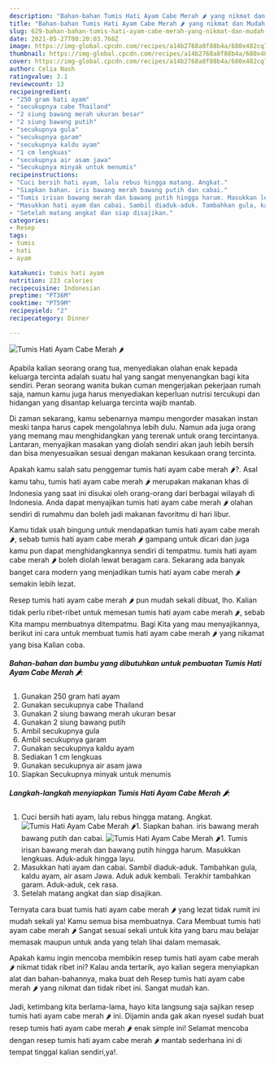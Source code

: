 ```yaml
---
description: "Bahan-bahan Tumis Hati Ayam Cabe Merah 🌶️ yang nikmat dan Mudah Dibuat"
title: "Bahan-bahan Tumis Hati Ayam Cabe Merah 🌶️ yang nikmat dan Mudah Dibuat"
slug: 629-bahan-bahan-tumis-hati-ayam-cabe-merah-yang-nikmat-dan-mudah-dibuat
date: 2021-05-27T00:20:03.768Z
image: https://img-global.cpcdn.com/recipes/a14b2768a8f88b4a/680x482cq70/tumis-hati-ayam-cabe-merah-🌶️-foto-resep-utama.jpg
thumbnail: https://img-global.cpcdn.com/recipes/a14b2768a8f88b4a/680x482cq70/tumis-hati-ayam-cabe-merah-🌶️-foto-resep-utama.jpg
cover: https://img-global.cpcdn.com/recipes/a14b2768a8f88b4a/680x482cq70/tumis-hati-ayam-cabe-merah-🌶️-foto-resep-utama.jpg
author: Celia Nash
ratingvalue: 3.1
reviewcount: 13
recipeingredient:
- "250 gram hati ayam"
- "secukupnya cabe Thailand"
- "2 siung bawang merah ukuran besar"
- "2 siung bawang putih"
- "secukupnya gula"
- "secukupnya garam"
- "secukupnya kaldu ayam"
- "1 cm lengkuas"
- "secukupnya air asam jawa"
- "Secukupnya minyak untuk menumis"
recipeinstructions:
- "Cuci bersih hati ayam, lalu rebus hingga matang. Angkat."
- "Siapkan bahan. iris bawang merah bawang putih dan cabai."
- "Tumis irisan bawang merah dan bawang putih hingga harum. Masukkan lengkuas. Aduk-aduk hingga layu."
- "Masukkan hati ayam dan cabai. Sambil diaduk-aduk. Tambahkan gula, kaldu ayam, air asam Jawa. Aduk aduk kembali. Terakhir tambahkan garam. Aduk-aduk, cek rasa."
- "Setelah matang angkat dan siap disajikan."
categories:
- Resep
tags:
- tumis
- hati
- ayam

katakunci: tumis hati ayam 
nutrition: 223 calories
recipecuisine: Indonesian
preptime: "PT36M"
cooktime: "PT59M"
recipeyield: "2"
recipecategory: Dinner

---
```



![Tumis Hati Ayam Cabe Merah 🌶️](https://img-global.cpcdn.com/recipes/a14b2768a8f88b4a/680x482cq70/tumis-hati-ayam-cabe-merah-🌶️-foto-resep-utama.jpg)

Apabila kalian seorang orang tua, menyediakan olahan enak kepada keluarga tercinta adalah suatu hal yang sangat menyenangkan bagi kita sendiri. Peran seorang  wanita bukan cuman mengerjakan pekerjaan rumah saja, namun kamu juga harus menyediakan keperluan nutrisi tercukupi dan hidangan yang disantap keluarga tercinta wajib mantab.

Di zaman  sekarang, kamu sebenarnya mampu mengorder masakan instan meski tanpa harus capek mengolahnya lebih dulu. Namun ada juga orang yang memang mau menghidangkan yang terenak untuk orang tercintanya. Lantaran, menyajikan masakan yang diolah sendiri akan jauh lebih bersih dan bisa menyesuaikan sesuai dengan makanan kesukaan orang tercinta. 



Apakah kamu salah satu penggemar tumis hati ayam cabe merah 🌶️?. Asal kamu tahu, tumis hati ayam cabe merah 🌶️ merupakan makanan khas di Indonesia yang saat ini disukai oleh orang-orang dari berbagai wilayah di Indonesia. Anda dapat menyajikan tumis hati ayam cabe merah 🌶️ olahan sendiri di rumahmu dan boleh jadi makanan favoritmu di hari libur.

Kamu tidak usah bingung untuk mendapatkan tumis hati ayam cabe merah 🌶️, sebab tumis hati ayam cabe merah 🌶️ gampang untuk dicari dan juga kamu pun dapat menghidangkannya sendiri di tempatmu. tumis hati ayam cabe merah 🌶️ boleh diolah lewat beragam cara. Sekarang ada banyak banget cara modern yang menjadikan tumis hati ayam cabe merah 🌶️ semakin lebih lezat.

Resep tumis hati ayam cabe merah 🌶️ pun mudah sekali dibuat, lho. Kalian tidak perlu ribet-ribet untuk memesan tumis hati ayam cabe merah 🌶️, sebab Kita mampu membuatnya ditempatmu. Bagi Kita yang mau menyajikannya, berikut ini cara untuk membuat tumis hati ayam cabe merah 🌶️ yang nikamat yang bisa Kalian coba.

<!--inarticleads1-->

##### Bahan-bahan dan bumbu yang dibutuhkan untuk pembuatan Tumis Hati Ayam Cabe Merah 🌶️:

1. Gunakan 250 gram hati ayam
1. Gunakan secukupnya cabe Thailand
1. Gunakan 2 siung bawang merah ukuran besar
1. Gunakan 2 siung bawang putih
1. Ambil secukupnya gula
1. Ambil secukupnya garam
1. Gunakan secukupnya kaldu ayam
1. Sediakan 1 cm lengkuas
1. Gunakan secukupnya air asam jawa
1. Siapkan Secukupnya minyak untuk menumis




<!--inarticleads2-->

##### Langkah-langkah menyiapkan Tumis Hati Ayam Cabe Merah 🌶️:

1. Cuci bersih hati ayam, lalu rebus hingga matang. Angkat.
<img src="https://img-global.cpcdn.com/steps/59b517bbce5d975c/160x128cq70/tumis-hati-ayam-cabe-merah-🌶️-langkah-memasak-1-foto.jpg" alt="Tumis Hati Ayam Cabe Merah 🌶️">1. Siapkan bahan. iris bawang merah bawang putih dan cabai.
<img src="https://img-global.cpcdn.com/steps/7780f89af80287dd/160x128cq70/tumis-hati-ayam-cabe-merah-🌶️-langkah-memasak-2-foto.jpg" alt="Tumis Hati Ayam Cabe Merah 🌶️">1. Tumis irisan bawang merah dan bawang putih hingga harum. Masukkan lengkuas. Aduk-aduk hingga layu.
1. Masukkan hati ayam dan cabai. Sambil diaduk-aduk. Tambahkan gula, kaldu ayam, air asam Jawa. Aduk aduk kembali. Terakhir tambahkan garam. Aduk-aduk, cek rasa.
1. Setelah matang angkat dan siap disajikan.




Ternyata cara buat tumis hati ayam cabe merah 🌶️ yang lezat tidak rumit ini mudah sekali ya! Kamu semua bisa membuatnya. Cara Membuat tumis hati ayam cabe merah 🌶️ Sangat sesuai sekali untuk kita yang baru mau belajar memasak maupun untuk anda yang telah lihai dalam memasak.

Apakah kamu ingin mencoba membikin resep tumis hati ayam cabe merah 🌶️ nikmat tidak ribet ini? Kalau anda tertarik, ayo kalian segera menyiapkan alat dan bahan-bahannya, maka buat deh Resep tumis hati ayam cabe merah 🌶️ yang nikmat dan tidak ribet ini. Sangat mudah kan. 

Jadi, ketimbang kita berlama-lama, hayo kita langsung saja sajikan resep tumis hati ayam cabe merah 🌶️ ini. Dijamin anda gak akan nyesel sudah buat resep tumis hati ayam cabe merah 🌶️ enak simple ini! Selamat mencoba dengan resep tumis hati ayam cabe merah 🌶️ mantab sederhana ini di tempat tinggal kalian sendiri,ya!.

